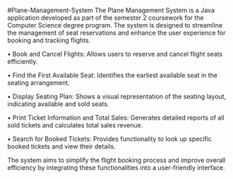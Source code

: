 #Plane-Management-System
The Plane Management System is a Java application developed as part of the semester 2 coursework for the Computer Science degree program. The system is designed to streamline the management of seat reservations and enhance the user experience for booking and tracking flights.

•	Book and Cancel Flights: Allows users to reserve and cancel flight seats efficiently.

•	Find the First Available Seat: Identifies the earliest available seat in the seating arrangement.

•	Display Seating Plan: Shows a visual representation of the seating layout, indicating available and sold seats.

•	Print Ticket Information and Total Sales: Generates detailed reports of all sold tickets and calculates total sales revenue.

•	Search for Booked Tickets: Provides functionality to look up specific booked tickets and view their details.

The system aims to simplify the flight booking process and improve overall efficiency by integrating these functionalities into a user-friendly interface.


